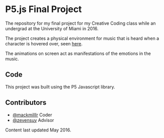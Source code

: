 # P5.js Final Project

The repository for my final project for my Creative Coding class while an undergrad at the University of Miami in 2016.

The project creates a physical environment for music that is heard when a character is hovered over, seen [here](https://vimeo.com/243979153).

The animations on screen act as manifestations of the emotions in the music.


## Code

This project was built using the P5 Javascript library.


## Contributors

- [@mackmilllr](https://twitter.com/mackmilllr) Coder
- [@zevensuy](https://twitter.com/Zevensuy) Advisor

Content last updated May 2016.
